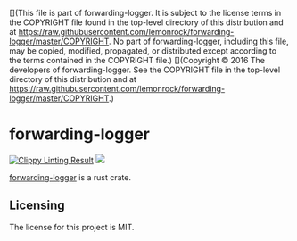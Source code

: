 [](This file is part of forwarding-logger. It is subject to the license terms in the COPYRIGHT file found in the top-level directory of this distribution and at https://raw.githubusercontent.com/lemonrock/forwarding-logger/master/COPYRIGHT. No part of forwarding-logger, including this file, may be copied, modified, propagated, or distributed except according to the terms contained in the COPYRIGHT file.)
[](Copyright © 2016 The developers of forwarding-logger. See the COPYRIGHT file in the top-level directory of this distribution and at https://raw.githubusercontent.com/lemonrock/forwarding-logger/master/COPYRIGHT.)

# forwarding-logger

[![Clippy Linting Result](https://clippy.bashy.io/github/lemonrock/forwarding-logger/master/badge.svg?style=plastic)](https://clippy.bashy.io/github/lemonrock/forwarding-logger/master/log) [![](https://img.shields.io/badge/Code%20Style-rustfmt-brightgreen.svg?style=plastic)](https://github.com/rust-lang-nursery/rustfmt#configuring-rustfmt)

[forwarding-logger] is a rust crate.


## Licensing

The license for this project is MIT.

[forwarding-logger]: https://github.com/lemonrock/forwarding-logger "forwarding-logger GitHub page"
